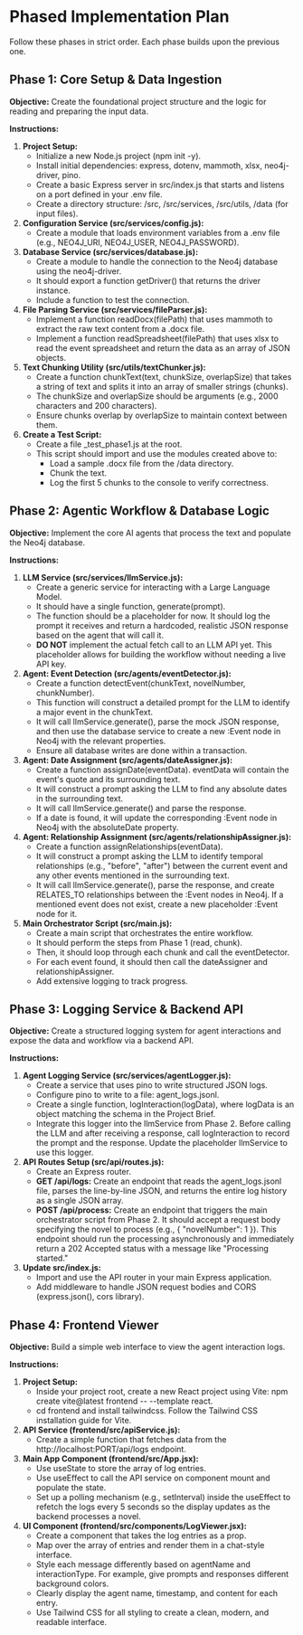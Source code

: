 # **Phased Implementation Plan**

Follow these phases in strict order. Each phase builds upon the previous one.

## **Phase 1: Core Setup & Data Ingestion**

**Objective:** Create the foundational project structure and the logic for reading and preparing the input data.

**Instructions:**

1. **Project Setup:**  
   * Initialize a new Node.js project (npm init \-y).  
   * Install initial dependencies: express, dotenv, mammoth, xlsx, neo4j-driver, pino.  
   * Create a basic Express server in src/index.js that starts and listens on a port defined in your .env file.  
   * Create a directory structure: /src, /src/services, /src/utils, /data (for input files).  
2. **Configuration Service (src/services/config.js):**  
   * Create a module that loads environment variables from a .env file (e.g., NEO4J\_URI, NEO4J\_USER, NEO4J\_PASSWORD).  
3. **Database Service (src/services/database.js):**  
   * Create a module to handle the connection to the Neo4j database using the neo4j-driver.  
   * It should export a function getDriver() that returns the driver instance.  
   * Include a function to test the connection.  
4. **File Parsing Service (src/services/fileParser.js):**  
   * Implement a function readDocx(filePath) that uses mammoth to extract the raw text content from a .docx file.  
   * Implement a function readSpreadsheet(filePath) that uses xlsx to read the event spreadsheet and return the data as an array of JSON objects.  
5. **Text Chunking Utility (src/utils/textChunker.js):**  
   * Create a function chunkText(text, chunkSize, overlapSize) that takes a string of text and splits it into an array of smaller strings (chunks).  
   * The chunkSize and overlapSize should be arguments (e.g., 2000 characters and 200 characters).  
   * Ensure chunks overlap by overlapSize to maintain context between them.  
6. **Create a Test Script:**  
   * Create a file \_test\_phase1.js at the root.  
   * This script should import and use the modules created above to:  
     * Load a sample .docx file from the /data directory.  
     * Chunk the text.  
     * Log the first 5 chunks to the console to verify correctness.

## **Phase 2: Agentic Workflow & Database Logic**

**Objective:** Implement the core AI agents that process the text and populate the Neo4j database.

**Instructions:**

1. **LLM Service (src/services/llmService.js):**  
   * Create a generic service for interacting with a Large Language Model.  
   * It should have a single function, generate(prompt).  
   * The function should be a placeholder for now. It should log the prompt it receives and return a hardcoded, realistic JSON response based on the agent that will call it.  
   * **DO NOT** implement the actual fetch call to an LLM API yet. This placeholder allows for building the workflow without needing a live API key.  
2. **Agent: Event Detection (src/agents/eventDetector.js):**  
   * Create a function detectEvent(chunkText, novelNumber, chunkNumber).  
   * This function will construct a detailed prompt for the LLM to identify a major event in the chunkText.  
   * It will call llmService.generate(), parse the mock JSON response, and then use the database service to create a new :Event node in Neo4j with the relevant properties.  
   * Ensure all database writes are done within a transaction.  
3. **Agent: Date Assignment (src/agents/dateAssigner.js):**  
   * Create a function assignDate(eventData). eventData will contain the event's quote and its surrounding text.  
   * It will construct a prompt asking the LLM to find any absolute dates in the surrounding text.  
   * It will call llmService.generate() and parse the response.  
   * If a date is found, it will update the corresponding :Event node in Neo4j with the absoluteDate property.  
4. **Agent: Relationship Assignment (src/agents/relationshipAssigner.js):**  
   * Create a function assignRelationships(eventData).  
   * It will construct a prompt asking the LLM to identify temporal relationships (e.g., "before", "after") between the current event and any other events mentioned in the surrounding text.  
   * It will call llmService.generate(), parse the response, and create RELATES\_TO relationships between the :Event nodes in Neo4j. If a mentioned event does not exist, create a new placeholder :Event node for it.  
5. **Main Orchestrator Script (src/main.js):**  
   * Create a main script that orchestrates the entire workflow.  
   * It should perform the steps from Phase 1 (read, chunk).  
   * Then, it should loop through each chunk and call the eventDetector.  
   * For each event found, it should then call the dateAssigner and relationshipAssigner.  
   * Add extensive logging to track progress.

## **Phase 3: Logging Service & Backend API**

**Objective:** Create a structured logging system for agent interactions and expose the data and workflow via a backend API.

**Instructions:**

1. **Agent Logging Service (src/services/agentLogger.js):**  
   * Create a service that uses pino to write structured JSON logs.  
   * Configure pino to write to a file: agent\_logs.jsonl.  
   * Create a single function, logInteraction(logData), where logData is an object matching the schema in the Project Brief.  
   * Integrate this logger into the llmService from Phase 2\. Before calling the LLM and after receiving a response, call logInteraction to record the prompt and the response. Update the placeholder llmService to use this logger.  
2. **API Routes Setup (src/api/routes.js):**  
   * Create an Express router.  
   * **GET /api/logs:** Create an endpoint that reads the agent\_logs.jsonl file, parses the line-by-line JSON, and returns the entire log history as a single JSON array.  
   * **POST /api/process:** Create an endpoint that triggers the main orchestrator script from Phase 2\. It should accept a request body specifying the novel to process (e.g., { "novelNumber": 1 }). This endpoint should run the processing asynchronously and immediately return a 202 Accepted status with a message like "Processing started."  
3. **Update src/index.js:**  
   * Import and use the API router in your main Express application.  
   * Add middleware to handle JSON request bodies and CORS (express.json(), cors library).

## **Phase 4: Frontend Viewer**

**Objective:** Build a simple web interface to view the agent interaction logs.

**Instructions:**

1. **Project Setup:**  
   * Inside your project root, create a new React project using Vite: npm create vite@latest frontend \-- \--template react.  
   * cd frontend and install tailwindcss. Follow the Tailwind CSS installation guide for Vite.  
2. **API Service (frontend/src/apiService.js):**  
   * Create a simple function that fetches data from the http://localhost:PORT/api/logs endpoint.  
3. **Main App Component (frontend/src/App.jsx):**  
   * Use useState to store the array of log entries.  
   * Use useEffect to call the API service on component mount and populate the state.  
   * Set up a polling mechanism (e.g., setInterval) inside the useEffect to refetch the logs every 5 seconds so the display updates as the backend processes a novel.  
4. **UI Component (frontend/src/components/LogViewer.jsx):**  
   * Create a component that takes the log entries as a prop.  
   * Map over the array of entries and render them in a chat-style interface.  
   * Style each message differently based on agentName and interactionType. For example, give prompts and responses different background colors.  
   * Clearly display the agent name, timestamp, and content for each entry.  
   * Use Tailwind CSS for all styling to create a clean, modern, and readable interface.